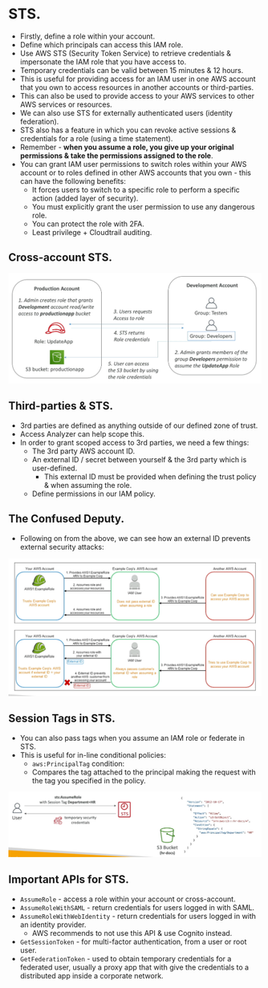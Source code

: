 # **STS.**

* Firstly, define a role within your account.
* Define which principals can access this IAM role.
* Use AWS STS (Security Token Service) to retrieve credentials & impersonate the IAM role that you have access to.
* Temporary credentials can be valid between 15 minutes & 12 hours.
* This is useful for providing access for an IAM user in one AWS account that you own to access resources in another accounts or third-parties.
* This can also be used to provide access to your AWS services to other AWS services or resources.
* We can also use STS for externally authenticated users (identity federation).
* STS also has a feature in which you can revoke active sessions & credentials for a role (using a time statement).
* Remember - **when you assume a role, you give up your original permissions & take the permissions assigned to the role**.
* You can grant IAM user permissions to switch roles within your AWS account or to roles defined in other AWS accounts that you own - this can have the following benefits:
    * It forces users to switch to a specific role to perform a specific action (added layer of security).
    * You must explicitly grant the user permission to use any dangerous role.
    * You can protect the role with 2FA.
    * Least privilege + Cloudtrail auditing.

## **Cross-account STS.**

<img src='./images/CrossAccountSTS.png'>

## **Third-parties & STS.**

* 3rd parties are defined as anything outside of our defined zone of trust.
* Access Analyzer can help scope this.
* In order to grant scoped access to 3rd parties, we need a few things:
    * The 3rd party AWS account ID.
    * An external ID / secret between yourself & the 3rd party which is user-defined.
        * This external ID must be provided when defining the trust policy & when assuming the role.
    * Define permissions in our IAM policy.

## **The Confused Deputy.**

* Following on from the above, we can see how an external ID prevents external security attacks:

<img src='./images/TheConfusedDeputy.png'>

## **Session Tags in STS.**

* You can also pass tags when you assume an IAM role or federate in STS.
* This is useful for in-line conditional policies:
    * `aws:PrincipalTag` condition:
    * Compares the tag attached to the principal making the request with the tag you specified in the policy.

<img src='./images/STSSessionTags.png'>

## **Important APIs for STS.**

* `AssumeRole` - access a role within your account or cross-account.
* `AssumeRoleWithSAML` - return credentials for users logged in with SAML.
* `AssumeRoleWithWebIdentity` - return credentials for users logged in with an identity provider.
    * AWS recommends to not use this API & use Cognito instead.
* `GetSessionToken` - for multi-factor authentication, from a user or root user.
* `GetFederationToken` - used to obtain temporary credentials for a federated user, usually a proxy app that with give the credentials to a distributed app inside a corporate network.